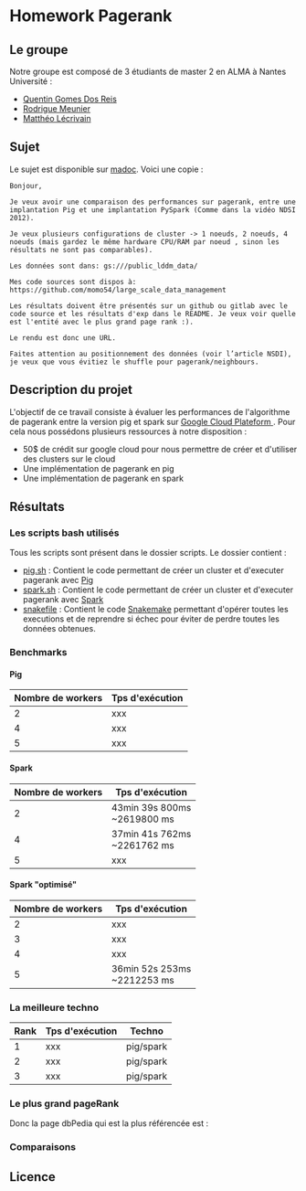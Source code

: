 # Homework Pagerank

## Le groupe
Notre groupe est composé de 3 étudiants de master 2 en ALMA à Nantes Université :
* [Quentin Gomes Dos Reis](https://github.com/QGdev)
* [Rodrigue Meunier](https://github.com/Rod4401)
* [Matthéo Lécrivain](https://github.com/MattheoLec)

## Sujet
Le sujet est disponible sur [madoc](https://madoc.univ-nantes.fr/mod/assign/view.php?id=1952911).
Voici une copie : 
```
Bonjour,

Je veux avoir une comparaison des performances sur pagerank, entre une implantation Pig et une implantation PySpark (Comme dans la vidéo NDSI 2012).

Je veux plusieurs configurations de cluster -> 1 noeuds, 2 noeuds, 4 noeuds (mais gardez le même hardware CPU/RAM par noeud , sinon les résultats ne sont pas comparables).

Les données sont dans: gs:///public_lddm_data/

Mes code sources sont dispos à: https://github.com/momo54/large_scale_data_management

Les résultats doivent être présentés sur un github ou gitlab avec le code source et les résultats d'exp dans le README. Je veux voir quelle est l'entité avec le plus grand page rank :).

Le rendu est donc une URL.

Faites attention au positionnement des données (voir l’article NSDI), je veux que vous évitiez le shuffle pour pagerank/neighbours.
```
## Description du projet
L'objectif de ce travail consiste à évaluer les performances de l'algorithme de pagerank entre la version pig et spark sur 
[Google Cloud Plateform ](https://cloud.google.com).
Pour cela nous possédons plusieurs ressources à notre disposition :
* 50$ de crédit sur google cloud pour nous permettre de créer et d'utiliser des clusters sur le cloud
* Une implémentation de pagerank en pig
* Une implémentation de pagerank en spark


## Résultats

### Les scripts bash utilisés
Tous les scripts sont présent dans le dossier scripts.
Le dossier contient :
* [pig.sh](https://github.com/QGdev/M2S1-LargeScaleDataManagement-Project/blob/main/scripts/pig.sh) : Contient le code permettant de créer un cluster et d'executer pagerank avec [Pig](https://fr.wikipedia.org/wiki/Apache_Pig)
* [spark.sh](https://github.com/QGdev/M2S1-LargeScaleDataManagement-Project/blob/main/scripts/spark.sh) : Contient le code permettant de créer un cluster et d'executer pagerank avec [Spark](https://fr.wikipedia.org/wiki/Apache_Spark)
* [snakefile](https://github.com/QGdev/M2S1-LargeScaleDataManagement-Project/blob/main/scripts/snakefile) : Contient le code [Snakemake](https://snakemake.readthedocs.io/en/stable/index.html) permettant d'opérer toutes les executions et de reprendre si échec pour éviter de perdre toutes les données obtenues.

### Benchmarks

#### Pig
| Nombre de workers | Tps d'exécution  
| ------------- | -------------|
| 2 | xxx |
| 4 | xxx |
| 5 | xxx |
#### Spark
| Nombre de workers | Tps d'exécution  
| ------------- | -------------|
| 2 | 43min 39s 800ms <br> ~2619800 ms |
| 4 | 37min 41s 762ms  <br> ~2261762 ms |
| 5 | xxx |

#### Spark "optimisé"
| Nombre de workers | Tps d'exécution  
| ------------- | -------------|
| 2 | xxx |
| 3 | xxx |
| 4 | xxx |
| 5 | 36min 52s 253ms  <br> ~2212253 ms |

### La meilleure techno
| Rank | Tps d'exécution | Techno |
| ------------- | -------------| -------------|
| 1 | xxx | pig/spark |
| 2 | xxx | pig/spark |
| 3 | xxx | pig/spark |

### Le plus grand pageRank

Donc la page dbPedia qui est la plus référencée est : 

### Comparaisons

## Licence

